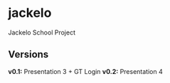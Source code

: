 # jackelo
Jackelo School Project

## Versions
**v0.1:** Presentation 3 + GT Login 
**v0.2:** Presentation 4
